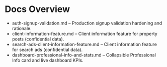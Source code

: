 # Docs Overview

- auth-signup-validation.md – Production signup validation hardening and rationale.
- client-information-feature.md – Client information feature for property posts (confidential data).
- search-ads-client-information-feature.md – Client information feature for search ads (confidential data).
- dashboard-professional-info-and-stats.md – Collapsible Professional Info card and live dashboard KPIs.
